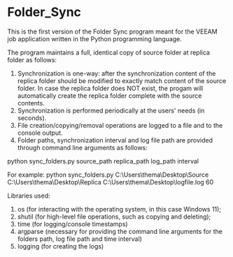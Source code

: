 # Folder_Sync

This is the first version of the Folder Sync program meant for the VEEAM job application written in the Python programming language.

The program maintains a full, identical copy of source folder at replica folder as follows:

1. Synchronization is one-way: after the synchronization content of the replica folder should be modified to exactly match content of the source folder. In case the replica folder does NOT exist, the progam will automatically create the replica folder complete with the source contents.
2. Synchronization is performed periodically at the users' needs (in seconds).
3. File creation/copying/removal operations are logged to a file and to the console output.
4. Folder paths, synchronization interval and log file path are provided through command line arguments as follows:

python sync_folders.py source_path replica_path log_path interval

For example: python sync_folders.py C:\Users\thema\Desktop\Source C:\Users\thema\Desktop\Replica C:\Users\thema\Desktop\logfile.log 60

Libraries used: 
1. os (for interacting with the operating system, in this case Windows 11);
2. shutil (for high-level file operations, such as copying and deleting);
3. time (for logging/console timestamps)
4. argparse (necessary for providing the command line arguments for the folders path, log file path and time interval)
5. logging (for creating the logs)






